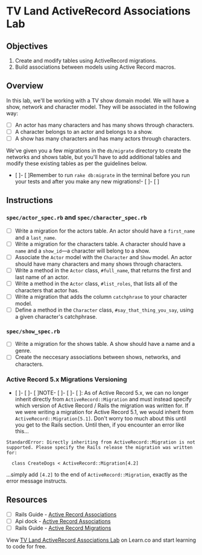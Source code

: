 # TV Land ActiveRecord Associations Lab

## Objectives

1. Create and modify tables using ActiveRecord migrations.
2. Build associations between models using Active Record macros.

## Overview

In this lab, we'll be working with a TV show domain model. We will have a show, network and character model. They will be associated in the following way:

- [ ] An actor has many characters and has many shows through characters.
- [ ] A character belongs to an actor and belongs to a show.
- [ ] A show has many characters and has many actors through characters.

We've given you a few migrations in the `db/migrate` directory to create the networks and shows table, but you'll have to add additional tables and modify these existing tables as per the guidelines below.

- [ ]- [ ]Remember to run `rake db:migrate` in the terminal before you run your tests and after you make any new migrations!- [ ]- [ ]

## Instructions

### `spec/actor_spec.rb` and `spec/character_spec.rb`

- [ ] Write a migration for the actors table. An actor should have a `first_name` and a `last_name`.
- [ ] Write a migration for the characters table. A character should have a `name` and a `show_id`––a character will belong to a show.
- [ ] Associate the `Actor` model with the `Character` and `Show` model. An actor should have many characters and many shows through characters.
- [ ] Write a method in the `Actor` class, `#full_name`, that returns the first and last name of an actor.
- [ ] Write a method in the `Actor` class, `#list_roles`, that lists all of the characters that actor has.
- [ ] Write a migration that adds the column `catchphrase` to your character model.
- [ ] Define a method in the `Character` class, `#say_that_thing_you_say`, using a given character's catchphrase.

### `spec/show_spec.rb`

- [ ] Write a migration for the shows table. A show should have a name and a genre.
- [ ] Create the neccesary associations between shows, networks, and characters.

### Active Record 5.x Migrations Versioning

- [ ]- [ ]- [ ]NOTE- [ ]- [ ]- [ ]: As of Active Record 5.x, we can no longer inherit directly from `ActiveRecord::Migration` and must instead specify which version of Active Record / Rails the migration was written for. If we were writing a migration for Active Record 5.1, we would inherit from `ActiveRecord::Migration[5.1]`. Don't worry too much about this until you get to the Rails section. Until then, if you encounter an error like this...
```
StandardError: Directly inheriting from ActiveRecord::Migration is not supported. Please specify the Rails release the migration was written for:

  class CreateDogs < ActiveRecord::Migration[4.2]
```
...simply add `[4.2]` to the end of `ActiveRecord::Migration`, exactly as the error message instructs.


## Resources
- [ ] Rails Guide - [Active Record Associations](http://guides.rubyonrails.org/association_basics.html)
- [ ] Api dock - [Active Record Associations](http://apidock.com/rails/ActiveRecord/Associations)
- [ ] Rails Guide - [Active Record Migrations](http://edgeguides.rubyonrails.org/active_record_migrations.html)

<p data-visibility='hidden'>View <a href='https://learn.co/lessons/activerecord-tvland' title='TV Land ActiveRecord Associations Lab'>TV Land ActiveRecord Associations Lab</a> on Learn.co and start learning to code for free.</p>

